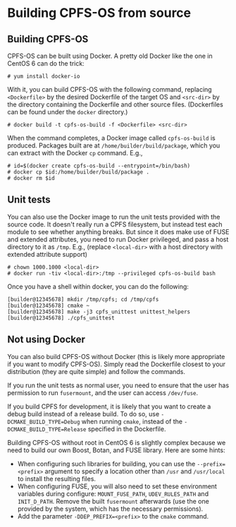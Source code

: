 # Building CPFS-OS from source

## Building CPFS-OS ##

CPFS-OS can be built using Docker.  A pretty old Docker like the one
in CentOS 6 can do the trick:

    # yum install docker-io

With it, you can build CPFS-OS with the following command, replacing
`<Dockerfile>` by the desired Dockerfile of the target OS and
`<src-dir>` by the directory containing the Dockerfile and other
source files.  (Dockerfiles can be found under the `docker`
directory.)

    # docker build -t cpfs-os-build -f <Dockerfile> <src-dir>

When the command completes, a Docker image called `cpfs-os-build` is
produced.  Packages built are at `/home/builder/build/package`, which
you can extract with the Docker `cp` command.  E.g.,

    # id=$(docker create cpfs-os-build --entrypoint=/bin/bash)
    # docker cp $id:/home/builder/build/package .
    # docker rm $id

## Unit tests ##

You can also use the Docker image to run the unit tests provided with
the source code.  It doesn't really run a CPFS filesystem, but instead
test each module to see whether anything breaks.  But since it does
make use of FUSE and extended attributes, you need to run Docker
privileged, and pass a host directory to it as `/tmp`.  E.g., (replace
`<local-dir>` with a host directory with extended attribute support)

    # chown 1000.1000 <local-dir>
    # docker run -tiv <local-dir>:/tmp --privileged cpfs-os-build bash

Once you have a shell within docker, you can do the following:

    [builder@12345678] mkdir /tmp/cpfs; cd /tmp/cpfs
    [builder@12345678] cmake ~
    [builder@12345678] make -j3 cpfs_unittest unittest_helpers
    [builder@12345678] ./cpfs_unittest

## Not using Docker ##

You can also build CPFS-OS without Docker (this is likely more
appropriate if you want to modify CPFS-OS).  Simply read the
Dockerfile closest to your distribution (they are quite simple) and
follow the commands.

If you run the unit tests as normal user, you need to ensure that the
user has permission to run `fusermount`, and the user can access
`/dev/fuse`.

If you build CPFS for development, it is likely that you want to
create a debug build instead of a release build.  To do so, use
`-DCMAKE_BUILD_TYPE=Debug` when running `cmake`, instead of the
`-DCMAKE_BUILD_TYPE=Release` specified in the Dockerfile.

Building CPFS-OS without root in CentOS 6 is slightly complex because
we need to build our own Boost, Botan, and FUSE library.  Here are
some hints:

  * When configuring such libraries for building, you can use the
    `--prefix=<prefix>` argument to specify a location other than
    `/usr` and `/usr/local` to install the resulting files.
  * When configuring FUSE, you will also need to set these environment
    variables during configure: `MOUNT_FUSE_PATH`, `UDEV_RULES_PATH`
    and `INIT_D_PATH`.  Remove the built `fusermount` afterwards
    (use the one provided by the system, which has the necessary
    permissions).
  * Add the parameter `-DDEP_PREFIX=<prefix>` to the `cmake` command.
